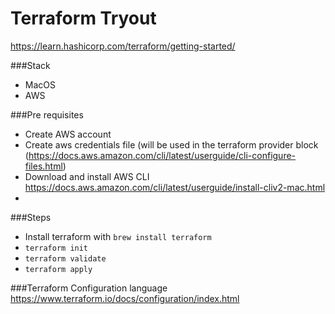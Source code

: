 # Terraform Tryout
https://learn.hashicorp.com/terraform/getting-started/

###Stack
- MacOS
- AWS

###Pre requisites 
- Create AWS account
- Create aws credentials file (will be used in the terraform provider block (https://docs.aws.amazon.com/cli/latest/userguide/cli-configure-files.html)
- Download and install AWS CLI https://docs.aws.amazon.com/cli/latest/userguide/install-cliv2-mac.html
- 

###Steps
- Install terraform with `brew install terraform`
- `terraform init`
- `terraform validate`
- `terraform apply`

###Terraform Configuration language
https://www.terraform.io/docs/configuration/index.html